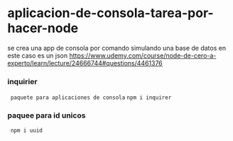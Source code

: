 # aplicacion-de-consola-tarea-por-hacer-node
se crea una app de consola por comando simulando una base de datos en este caso es un json
https://www.udemy.com/course/node-de-cero-a-experto/learn/lecture/24666744#questions/4461376


### inquirier
` paquete para aplicaciones de consola`
` npm i inquirer `

### paquee para id unicos
` npm i uuid`
